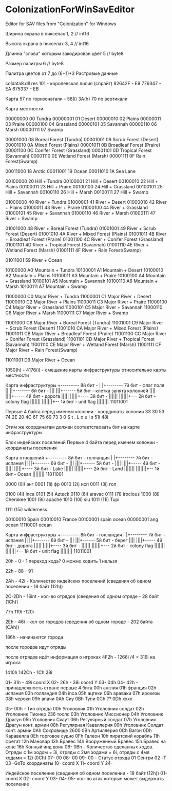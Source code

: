 # ColonizationForWinSavEditor
Editor for SAV files from "Colonization" for Windows

Ширина экрана в пикселах
1, 2  // int16

Высота экрана в пикселах
3, 4  // int16

Длинна "слова" которым закодирован цвет
5     // byte8

Размер палитры
6     // byte8

Палитра цветов
от 7 до (6+1)*3
Растровые данные




coldata8.dll res 101 - королевская лилия (спрайт)
82642F - E9
776347 - EA
675337 - EB


Карта
57 по горизонатали - 58(i) 3A(h) 
70 по вертикали


Карта местности

00000000	00 Tundra
00000001	01 Desert
00000010	02 Plains
00000011	03 Praire
00000100	04 Grassland
00000101	05 Savannah
00000110	06 Marsh
00000111	07 Swamp

00001000	08 Boreal Forest (Tundra)
00001001	09 Scrub Forest (Desert)
00001010	0A Mixed Forest (Plains)
00001011	0B Broadleaf Forest (Praire)
00001100	0C Conifer Forest (Grassland)
00001101	0D Tropical Forest (Savannah)
00001110	0E Wetland Forest (Marsh)
00001111	0F Rain Forest(Swamp)

00011000	18 Arctic
00011001	19 Ocean
00011010	1A Sea Lane

00100000	20 Hill + Tundra
00100001	21 Hill + Desert
00100010	22 Hill + Plains
00100011	23 Hill + Praire
00100100	24 Hill + Grassland
00100101	25 Hill + Savannah
00100110	26 Hill + Marsh
00100111	27 Hill + Swamp

01000000	40 River + Tundra
01000001	41 River + Desert
01000010	42 River + Plains
01000011	43 River + Praire
01000100	44 River + Grassland
01000101	45 River + Savannah
01000110	46 River + Marsh
01000111	47 River + Swamp

01001000	48 River + Boreal Forest (Tundra)
01001001	49 River + Scrub Forest (Desert)
01001010	4A River + Mixed Forest (Plains)
01001011	4B River + Broadleaf Forest (Praire)
01001100	4C River + Conifer Forest (Grassland)
01001101	4D River + Tropical Forest (Savannah)
01001110	4E River + Wetland Forest (Marsh)
01001111	4F River + Rain Forest(Swamp)

01011001	59 River + Ocean

10100000	A0 Mountain + Tundra
10100001	A1 Mountain + Desert
10100010	A2 Mountain + Plains
10100011	A3 Mountain + Praire
10100100	A4 Mountain + Grassland
10100101	A5 Mountain + Savannah
10100110	A6 Mountain + Marsh
10100111	A7 Mountain + Swamp

11000000	C0 Major River + Tundra
11000001	C1 Major River + Desert
11000010	C2 Major River + Plains
11000011	C3 Major River + Praire
11000100	C4 Major River + Grassland
11000101	C5 Major River + Savannah
11000110	C6 Major River + Marsh
11000111	C7 Major River + Swamp

11001000	C8 Major River + Boreal Forest (Tundra)
11001001	C9 Major River + Scrub Forest (Desert)
11001010	CA Major River + Mixed Forest (Plains)
11001011	CB Major River + Broadleaf Forest (Praire)
11001100	CC Major River + Conifer Forest (Grassland)
11001101	CD Major River + Tropical Forest (Savannah)
11001110	CE Major River + Wetland Forest (Marsh)
11001111	CF Major River + Rain Forest(Swamp)

11011001	D9 Major River + Ocean

1050(h) - 4176(i) - смещение карты инфраструктуры относительно карты местности



Карта инфраструктуры
+--------- 8й бит - 
|
|+-------- 7й бит - флаг поля
||
||+------- 6й бит - 
|||
|||+------ 5й бит - клетка занята колонией
||||
||||+----- 4й бит - дорога
|||||
|||||+---- 3й бит - 
||||||
||||||+--- 2й бит - colony flag
|||||||
|||||||+-- 1й бит - unit flag
||||||||
11011001

Первые 4 байта перед именем колонии - координаты колонии
33  30  53 74 2E 20 4C 6F 75 69 73
3   0   S  t  .     L  o  u  i  s
51i 48i

Этим же координатам должен соответствовать бит на карте инфраструктуры.

Блок индейских поселений
Первые 4 байта перед именем колонии - координаты поселения



Карта отношений
+--------- 8й бит - голландия
|
|+-------- 7й бит - испания
||
||+------- 6й бит - 
|||
|||+------ 5й бит - 
||||
||||+----- 4й бит - 
|||||
|||||+---- 3й бит - Lake
||||||
||||||+--- 2й бит - Land
|||||||
|||||||+-- 1й бит - Ocean
||||||||
11011001


0000     (0i) анг
0001     (1i) фр
0010     (2i) исп
0011     (3i) гол


0100     (4i) Inca
0101     (5i) Azteck
0110     (6i) aravac
0111     (7i) irocious
1000     (8i) Cherokee
1001     (9i) apache
1010     (10i) siu
1011     (11i) Tupi

1111     (15i) wilderness

00100010 Spain
00010010 France
00100001 spain ocean
00000001 ang ocean
11110001 ocean


Карта инфраструктуры
+--------- 8й бит - голландия
|
|+-------- 7й бит - испания
||
||+------- 6й бит - 
|||
|||+------ 5й бит - берег 
||||
||||+----- 4й бит - дорога
|||||
|||||+---- 3й бит - 
||||||
||||||+--- 2й бит - colony flag
|||||||
|||||||+-- 1й бит - unit flag
||||||||
11011001



20h - 0 - 1 переход хода? 0 можно ходить 1 нельзя

22h - 88 - 91

2Ah - 42i - Количество индейских поселений (сведения об одном поселении - 18 байт (12h))

2C-2Dh - 16int - кол-во отрядов (сведения об одном отряде - 28 байт (1Сh))

77h 119i  -120i

2Eh - 46i - кол-во городов (сведения об одном городе - 202 байта (CAh))



186h - начинаются города

после городов идут отряды

после отрядов идёт информация о игроках
4F2h - 1266i /4 = 316i на игрока

1410h
142Ch - 1Ch 28i



01- 31h - 49i coord X
02- 26h - 38i coord Y
03- 04h
04- 42h - принадлежность стране первые 4 бита
		00h англия
		01h франция
		02h испания
		03h голландия
		04h inca
		05h ацтеки
		06h араваки
		07h ирокезы
		08h чероки
		09h апачи
		0Ah Сиу
		0Bh Тупи
		0Ch ??
		0Dh xxxx
		
05- 00h - Тип отряда
		00h Уголовник
		01h Уголовник солдат
		02h Уголовник Пионер 236 тоолс
		03h Уголовник Миссионер
		04h Уголовник Драгун
		05h Уголовник Скаут
		06h Регулярный солдат
		07h Уголовник Драгун конт. армии
		08h Регулярная Каваллерия
		09h Уголовник Солдат конт. армии
		0Ah Сокровище 2600
		0Bh Артиллерия
		0Ch Вагон
		0Dh Каравелла
		0Eh торговое судно
		0Fh Галеон
		10h пиратский корабль
		11h фрегат
		12h Мановар
		13h Бравес
		14h Вооруженный Бравес
		15h Бравес на коне
		16h Конный инд воин
06- 0Bh - Количество сделанных ходов. Отряды с 1м ходом = 3i, отряды с 2мя ходами = 6i, отряды с 4мя ходами = 12i (0Ch)
07- 00
08- 00
09- 00 - Статус отряда 01 Сентри 02 -T 03 -GoTo координаты
10- coord X
11- coord Y
24- 





Индейское поселение (сведения об одном поселении - 18 байт (12h))
01- coord X
02- coord Y
03-
04-
05- кол-во атак которые может выдержать поселение
